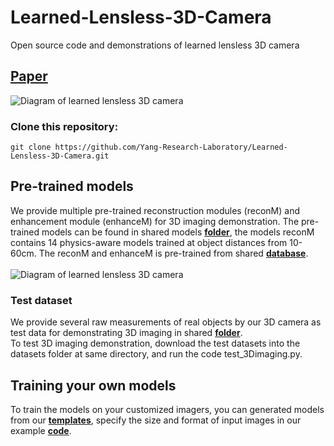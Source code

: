 # Learned-Lensless-3D-Camera
Open source code and demonstrations of learned lensless 3D camera
## [Paper](https://opg.optica.org/oe/fulltext.cfm?uri=oe-30-19-34479&id=499281)
![Diagram of learned lensless 3D camera](https://github.com/Yang-Research-Laboratory/Learned-Lensless-3D-Camera/blob/main/imgs/Picutre1.PNG)
### Clone this repository:
```
git clone https://github.com/Yang-Research-Laboratory/Learned-Lensless-3D-Camera.git
```
## Pre-trained models
We provide multiple pre-trained reconstruction modules (reconM) and enhancement module (enhanceM) for 3D imaging demonstration. The pre-trained models can be found in shared models [**folder**](https://drive.google.com/drive/folders/1USPYhWAjOucKdl8uasTL-FYk9-ot_Uy1?usp=sharing), the models reconM contains 14 physics-aware models trained at object distances from 10-60cm. The reconM and enhanceM is pre-trained from shared [**database**](https://drive.google.com/drive/folders/1djiLB1xNhmS91Wp84c0JWDrDP0xsqu7F?usp=sharing). <br /><br />
![Diagram of learned lensless 3D camera](https://github.com/Yang-Research-Laboratory/Learned-Lensless-3D-Camera/blob/main/imgs/Picture2.gif)
### Test dataset
We provide several raw measurements of real objects by our 3D camera as test data for demonstrating 3D imaging in shared [**folder**](https://drive.google.com/drive/folders/1HanggfzdR2QkpMYv4vP3KkyXjCebSUaf?usp=sharing).<br />
To test 3D imaging demonstration, download the test datasets into the datasets folder at same directory, and run the code test_3Dimaging.py.
## Training your own models
To train the models on your customized imagers, you can generated models from our [**templates**](https://github.com/Yang-Research-Laboratory/Learned-Lensless-3D-Camera/blob/main/utils/models.py), specify the size and format of input images in our example [**code**](https://github.com/Yang-Research-Laboratory/Learned-Lensless-3D-Camera/blob/main/test/training_models.py). 
